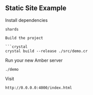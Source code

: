 ## Static Site Example

Install dependencies

```crystal
shards

Build the project

```crystal
crystal build --release ./src/demo.cr
```
Run your new Amber server
```crystal
./demo
```
Visit
```crystal
http://0.0.0.0:4000/index.html
```